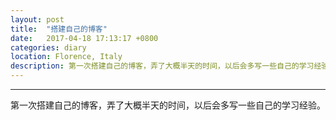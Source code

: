 ```yaml
---
layout: post
title:  "搭建自己的博客"
date:   2017-04-18 17:13:17 +0800
categories: diary
location: Florence, Italy
description: 第一次搭建自己的博客，弄了大概半天的时间，以后会多写一些自己的学习经验。
---
```

---
第一次搭建自己的博客，弄了大概半天的时间，以后会多写一些自己的学习经验。